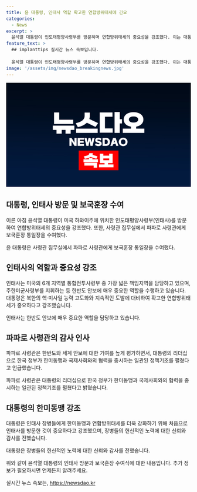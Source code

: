 ```yaml
---
title: 윤 대통령, 인태사 역할 확고한 연합방위태세에 긴요
categories:
  - News
excerpt: >
  윤석열 대통령이 인도태평양사령부를 방문하며 연합방위태세의 중요성을 강조했다. 이는 대통령의 처음 방문이며, 북한의 핵·미사일 능력과 도발에 대비하는 데 큰 중요성을 부여했다. 이를 통해 한반도 안보와 한미동맹 강화를 목표로 삼았으며, 장병들에게 보국훈장 통일장을 수여하고, 그들의 헌신적인 노력을 감사와 신뢰를 표했다. 또한 인태사의 노력을 통해 한반도 안보를 유지하는 데 도움이 될 것으로 기대했다.
feature_text: >
  ## implanttips 실시간 뉴스 속보입니다.

  윤석열 대통령이 인도태평양사령부를 방문하며 연합방위태세의 중요성을 강조했다. 이는 대통령의 처음 방문이며, 북한의 핵·미사일 능력과 도발에 대비하는 데 큰 중요성을 부여했다. 이를 통해 한반도 안보와 한미동맹 강화를 목표로 삼았으며, 장병들에게 보국훈장 통일장을 수여하고, 그들의 헌신적인 노력을 감사와 신뢰를 표했다. 또한 인태사의 노력을 통해 한반도 안보를 유지하는 데 도움이 될 것으로 기대했다.
image: '/assets/img/newsdao_breakingnews.jpg'
---
```


<p><img src="/assets/img/newsdao_breakingnews.jpg" alt="implanttips 속보" /></p>

<h2 data-ke-size="size26">대통령, 인태사 방문 및 보국훈장 수여</h2>

<p>이른 아침 윤석열 대통령이 미국 하와이주에 위치한 인도태평양사령부(인태사)를 방문하여 연합방위태세의 중요성을 강조했다. 또한, 사령관 집무실에서 파파로 사령관에게 보국훈장 통일장을 수여했다.</p>

<p data-ke-size="size16">윤 대통령은 사령관 집무실에서 파파로 사령관에게 보국훈장 통일장을 수여했다.</p>

<h2 data-ke-size="size26">인태사의 역할과 중요성 강조</h2>

<p>인태사는 미국의 6개 지역별 통합전투사령부 중 가장 넓은 책임지역을 담당하고 있으며, 주한미군사령부를 지휘하는 등 한반도 안보에 매우 중요한 역할을 수행하고 있습니다. 대통령은 북한의 핵·미사일 능력 고도화와 지속적인 도발에 대비하여 확고한 연합방위태세가 중요하다고 강조했습니다.</p>

<p data-ke-size="size16">인태사는 한반도 안보에 매우 중요한 역할을 담당하고 있습니다.</p>

<h2 data-ke-size="size26">파파로 사령관의 감사 인사</h2>

<p>파파로 사령관은 한반도와 세계 안보에 대한 기여를 높게 평가하면서, 대통령의 리더십으로 한국 정부가 한미동맹과 국제사회와의 협력을 중시하는 일관된 정책기조를 펼쳤다고 언급했습니다.</p>

<p data-ke-size="size16">파파로 사령관은 대통령의 리더십으로 한국 정부가 한미동맹과 국제사회와의 협력을 중시하는 일관된 정책기조를 펼쳤다고 밝혔습니다.</p>

<h2 data-ke-size="size26">대통령의 한미동맹 강조</h2>

<p>대통령은 인태사 장병들에게 한미동맹과 연합방위태세를 더욱 강화하기 위해 처음으로 인태사를 방문한 것이 중요하다고 강조했으며, 장병들의 헌신적인 노력에 대한 신뢰와 감사를 전했습니다.</p>

<p data-ke-size="size16">대통령은 장병들의 헌신적인 노력에 대한 신뢰와 감사를 전했습니다.</p>

<p>위와 같이 윤석열 대통령의 인태사 방문과 보국훈장 수여식에 대한 내용입니다. 추가 정보가 필요하시면 언제든지 알려주세요.</p>
실시간 뉴스 속보는, <a href="https://newsdao.kr" rel="dofollow">https://newsdao.kr</a>


